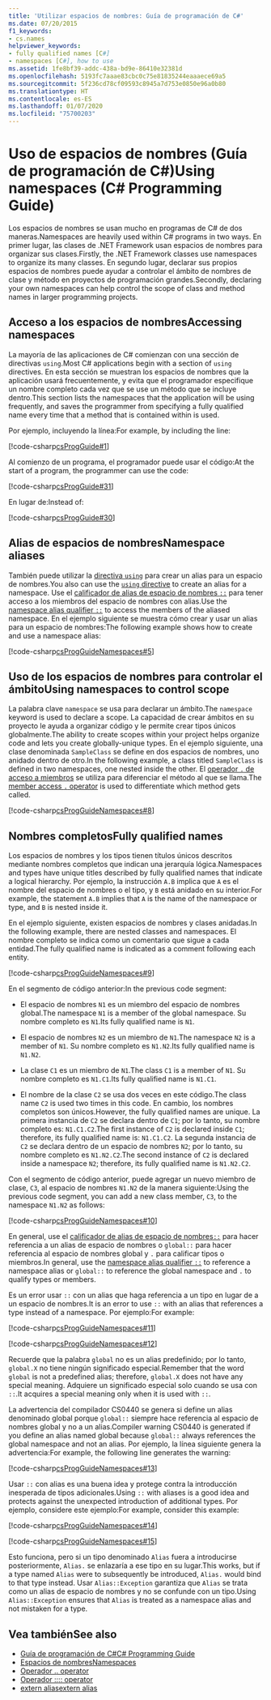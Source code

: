 ```yaml
---
title: 'Utilizar espacios de nombres: Guía de programación de C#'
ms.date: 07/20/2015
f1_keywords:
- cs.names
helpviewer_keywords:
- fully qualified names [C#]
- namespaces [C#], how to use
ms.assetid: 1fe8bf39-addc-438a-bd9e-86410e32381d
ms.openlocfilehash: 5193fc7aaae83cbc0c75e81835244eaaaece69a5
ms.sourcegitcommit: 5f236cd78cf09593c8945a7d753e0850e96a0b80
ms.translationtype: HT
ms.contentlocale: es-ES
ms.lasthandoff: 01/07/2020
ms.locfileid: "75700203"
---
```

# <a name="using-namespaces-c-programming-guide"></a><span data-ttu-id="ccc3f-102">Uso de espacios de nombres (Guía de programación de C#)</span><span class="sxs-lookup"><span data-stu-id="ccc3f-102">Using namespaces (C# Programming Guide)</span></span>

<span data-ttu-id="ccc3f-103">Los espacios de nombres se usan mucho en programas de C# de dos maneras.</span><span class="sxs-lookup"><span data-stu-id="ccc3f-103">Namespaces are heavily used within C# programs in two ways.</span></span> <span data-ttu-id="ccc3f-104">En primer lugar, las clases de .NET Framework usan espacios de nombres para organizar sus clases.</span><span class="sxs-lookup"><span data-stu-id="ccc3f-104">Firstly, the .NET Framework classes use namespaces to organize its many classes.</span></span> <span data-ttu-id="ccc3f-105">En segundo lugar, declarar sus propios espacios de nombres puede ayudar a controlar el ámbito de nombres de clase y método en proyectos de programación grandes.</span><span class="sxs-lookup"><span data-stu-id="ccc3f-105">Secondly, declaring your own namespaces can help control the scope of class and method names in larger programming projects.</span></span>  
  
## <a name="accessing-namespaces"></a><span data-ttu-id="ccc3f-106">Acceso a los espacios de nombres</span><span class="sxs-lookup"><span data-stu-id="ccc3f-106">Accessing namespaces</span></span>

 <span data-ttu-id="ccc3f-107">La mayoría de las aplicaciones de C# comienzan con una sección de directivas `using`.</span><span class="sxs-lookup"><span data-stu-id="ccc3f-107">Most C# applications begin with a section of `using` directives.</span></span> <span data-ttu-id="ccc3f-108">En esta sección se muestran los espacios de nombres que la aplicación usará frecuentemente, y evita que el programador especifique un nombre completo cada vez que se use un método que se incluye dentro.</span><span class="sxs-lookup"><span data-stu-id="ccc3f-108">This section lists the namespaces that the application will be using frequently, and saves the programmer from specifying a fully qualified name every time that a method that is contained within is used.</span></span>  
  
 <span data-ttu-id="ccc3f-109">Por ejemplo, incluyendo la línea:</span><span class="sxs-lookup"><span data-stu-id="ccc3f-109">For example, by including the line:</span></span>  
  
 [!code-csharp[csProgGuide#1](~/samples/snippets/csharp/VS_Snippets_VBCSharp/csProgGuide/CS/using.cs#1)]  
  
 <span data-ttu-id="ccc3f-110">Al comienzo de un programa, el programador puede usar el código:</span><span class="sxs-lookup"><span data-stu-id="ccc3f-110">At the start of a program, the programmer can use the code:</span></span>  
  
 [!code-csharp[csProgGuide#31](~/samples/snippets/csharp/VS_Snippets_VBCSharp/csProgGuide/CS/progGuide.cs#31)]  
  
 <span data-ttu-id="ccc3f-111">En lugar de:</span><span class="sxs-lookup"><span data-stu-id="ccc3f-111">Instead of:</span></span>  
  
 [!code-csharp[csProgGuide#30](~/samples/snippets/csharp/VS_Snippets_VBCSharp/csProgGuide/CS/progGuide.cs#30)]  
  
## <a name="namespace-aliases"></a><span data-ttu-id="ccc3f-112">Alias de espacios de nombres</span><span class="sxs-lookup"><span data-stu-id="ccc3f-112">Namespace aliases</span></span>

 <span data-ttu-id="ccc3f-113">También puede utilizar la [directiva `using`](../../language-reference/keywords/using-directive.md) para crear un alias para un espacio de nombres.</span><span class="sxs-lookup"><span data-stu-id="ccc3f-113">You also can use the [`using` directive](../../language-reference/keywords/using-directive.md) to create an alias for a namespace.</span></span> <span data-ttu-id="ccc3f-114">Use el [calificador de alias de espacio de nombres `::`](../../language-reference/operators/namespace-alias-qualifier.md) para tener acceso a los miembros del espacio de nombres con alias.</span><span class="sxs-lookup"><span data-stu-id="ccc3f-114">Use the [namespace alias qualifier `::`](../../language-reference/operators/namespace-alias-qualifier.md) to access the members of the aliased namespace.</span></span> <span data-ttu-id="ccc3f-115">En el ejemplo siguiente se muestra cómo crear y usar un alias para un espacio de nombres:</span><span class="sxs-lookup"><span data-stu-id="ccc3f-115">The following example shows how to create and use a namespace alias:</span></span>
  
[!code-csharp[csProgGuideNamespaces#5](~/samples/snippets/csharp/VS_Snippets_VBCSharp/csProgGuideNamespaces/CS/Namespaces.cs#5)]
  
## <a name="using-namespaces-to-control-scope"></a><span data-ttu-id="ccc3f-116">Uso de los espacios de nombres para controlar el ámbito</span><span class="sxs-lookup"><span data-stu-id="ccc3f-116">Using namespaces to control scope</span></span>

 <span data-ttu-id="ccc3f-117">La palabra clave `namespace` se usa para declarar un ámbito.</span><span class="sxs-lookup"><span data-stu-id="ccc3f-117">The `namespace` keyword is used to declare a scope.</span></span> <span data-ttu-id="ccc3f-118">La capacidad de crear ámbitos en su proyecto le ayuda a organizar código y le permite crear tipos únicos globalmente.</span><span class="sxs-lookup"><span data-stu-id="ccc3f-118">The ability to create scopes within your project helps organize code and lets you create globally-unique types.</span></span> <span data-ttu-id="ccc3f-119">En el ejemplo siguiente, una clase denominada `SampleClass` se define en dos espacios de nombres, uno anidado dentro de otro.</span><span class="sxs-lookup"><span data-stu-id="ccc3f-119">In the following example, a class titled `SampleClass` is defined in two namespaces, one nested inside the other.</span></span> <span data-ttu-id="ccc3f-120">El [operador `.` de acceso a miembros](../../language-reference/operators/member-access-operators.md#member-access-operator-) se utiliza para diferenciar el método al que se llama.</span><span class="sxs-lookup"><span data-stu-id="ccc3f-120">The [member access `.` operator](../../language-reference/operators/member-access-operators.md#member-access-operator-) is used to differentiate which method gets called.</span></span>  
  
 [!code-csharp[csProgGuideNamespaces#8](~/samples/snippets/csharp/VS_Snippets_VBCSharp/csProgGuideNamespaces/CS/Namespaces.cs#8)]  
  
## <a name="fully-qualified-names"></a><span data-ttu-id="ccc3f-121">Nombres completos</span><span class="sxs-lookup"><span data-stu-id="ccc3f-121">Fully qualified names</span></span>

 <span data-ttu-id="ccc3f-122">Los espacios de nombres y los tipos tienen títulos únicos descritos mediante nombres completos que indican una jerarquía lógica.</span><span class="sxs-lookup"><span data-stu-id="ccc3f-122">Namespaces and types have unique titles described by fully qualified names that indicate a logical hierarchy.</span></span> <span data-ttu-id="ccc3f-123">Por ejemplo, la instrucción `A.B` implica que `A` es el nombre del espacio de nombres o el tipo, y `B` está anidado en su interior.</span><span class="sxs-lookup"><span data-stu-id="ccc3f-123">For example, the statement `A.B` implies that `A` is the name of the namespace or type, and `B` is nested inside it.</span></span>  
  
 <span data-ttu-id="ccc3f-124">En el ejemplo siguiente, existen espacios de nombres y clases anidadas.</span><span class="sxs-lookup"><span data-stu-id="ccc3f-124">In the following example, there are nested classes and namespaces.</span></span> <span data-ttu-id="ccc3f-125">El nombre completo se indica como un comentario que sigue a cada entidad.</span><span class="sxs-lookup"><span data-stu-id="ccc3f-125">The fully qualified name is indicated as a comment following each entity.</span></span>  
  
 [!code-csharp[csProgGuideNamespaces#9](~/samples/snippets/csharp/VS_Snippets_VBCSharp/csProgGuideNamespaces/CS/Namespaces.cs#9)]  
  
 <span data-ttu-id="ccc3f-126">En el segmento de código anterior:</span><span class="sxs-lookup"><span data-stu-id="ccc3f-126">In the previous code segment:</span></span>  
  
- <span data-ttu-id="ccc3f-127">El espacio de nombres `N1` es un miembro del espacio de nombres global.</span><span class="sxs-lookup"><span data-stu-id="ccc3f-127">The namespace `N1` is a member of the global namespace.</span></span> <span data-ttu-id="ccc3f-128">Su nombre completo es `N1`.</span><span class="sxs-lookup"><span data-stu-id="ccc3f-128">Its fully qualified name is `N1`.</span></span>  
  
- <span data-ttu-id="ccc3f-129">El espacio de nombres `N2` es un miembro de `N1`.</span><span class="sxs-lookup"><span data-stu-id="ccc3f-129">The namespace `N2` is a member of `N1`.</span></span> <span data-ttu-id="ccc3f-130">Su nombre completo es `N1.N2`.</span><span class="sxs-lookup"><span data-stu-id="ccc3f-130">Its fully qualified name is `N1.N2`.</span></span>  
  
- <span data-ttu-id="ccc3f-131">La clase `C1` es un miembro de `N1`.</span><span class="sxs-lookup"><span data-stu-id="ccc3f-131">The class `C1` is a member of `N1`.</span></span> <span data-ttu-id="ccc3f-132">Su nombre completo es `N1.C1`.</span><span class="sxs-lookup"><span data-stu-id="ccc3f-132">Its fully qualified name is `N1.C1`.</span></span>  
  
- <span data-ttu-id="ccc3f-133">El nombre de la clase `C2` se usa dos veces en este código.</span><span class="sxs-lookup"><span data-stu-id="ccc3f-133">The class name `C2` is used two times in this code.</span></span> <span data-ttu-id="ccc3f-134">En cambio, los nombres completos son únicos.</span><span class="sxs-lookup"><span data-stu-id="ccc3f-134">However, the fully qualified names are unique.</span></span> <span data-ttu-id="ccc3f-135">La primera instancia de `C2` se declara dentro de `C1`; por lo tanto, su nombre completo es: `N1.C1.C2`.</span><span class="sxs-lookup"><span data-stu-id="ccc3f-135">The first instance of `C2` is declared inside `C1`; therefore, its fully qualified name is: `N1.C1.C2`.</span></span> <span data-ttu-id="ccc3f-136">La segunda instancia de `C2` se declara dentro de un espacio de nombres `N2`; por lo tanto, su nombre completo es `N1.N2.C2`.</span><span class="sxs-lookup"><span data-stu-id="ccc3f-136">The second instance of `C2` is declared inside a namespace `N2`; therefore, its fully qualified name is `N1.N2.C2`.</span></span>  
  
 <span data-ttu-id="ccc3f-137">Con el segmento de código anterior, puede agregar un nuevo miembro de clase, `C3`, al espacio de nombres `N1.N2` de la manera siguiente:</span><span class="sxs-lookup"><span data-stu-id="ccc3f-137">Using the previous code segment, you can add a new class member, `C3`, to the namespace `N1.N2` as follows:</span></span>  
  
 [!code-csharp[csProgGuideNamespaces#10](~/samples/snippets/csharp/VS_Snippets_VBCSharp/csProgGuideNamespaces/CS/Namespaces.cs#10)]  
  
 <span data-ttu-id="ccc3f-138">En general, use el [calificador de alias de espacio de nombres`::`](../../language-reference/operators/namespace-alias-qualifier.md) para hacer referencia a un alias de espacio de nombres o `global::` para hacer referencia al espacio de nombres global y `.` para calificar tipos o miembros.</span><span class="sxs-lookup"><span data-stu-id="ccc3f-138">In general, use the [namespace alias qualifier `::`](../../language-reference/operators/namespace-alias-qualifier.md) to reference a namespace alias or `global::` to reference the global namespace and `.` to qualify types or members.</span></span>  
  
 <span data-ttu-id="ccc3f-139">Es un error usar `::` con un alias que haga referencia a un tipo en lugar de a un espacio de nombres.</span><span class="sxs-lookup"><span data-stu-id="ccc3f-139">It is an error to use `::` with an alias that references a type instead of a namespace.</span></span> <span data-ttu-id="ccc3f-140">Por ejemplo:</span><span class="sxs-lookup"><span data-stu-id="ccc3f-140">For example:</span></span>  
  
 [!code-csharp[csProgGuideNamespaces#11](~/samples/snippets/csharp/VS_Snippets_VBCSharp/csProgGuideNamespaces/CS/Namespaces2.cs#11)]  
  
 [!code-csharp[csProgGuideNamespaces#12](~/samples/snippets/csharp/VS_Snippets_VBCSharp/csProgGuideNamespaces/CS/Namespaces2.cs#12)]  
  
 <span data-ttu-id="ccc3f-141">Recuerde que la palabra `global` no es un alias predefinido; por lo tanto, `global.X` no tiene ningún significado especial.</span><span class="sxs-lookup"><span data-stu-id="ccc3f-141">Remember that the word `global` is not a predefined alias; therefore, `global.X` does not have any special meaning.</span></span> <span data-ttu-id="ccc3f-142">Adquiere un significado especial solo cuando se usa con `::`.</span><span class="sxs-lookup"><span data-stu-id="ccc3f-142">It acquires a special meaning only when it is used with `::`.</span></span>  
  
 <span data-ttu-id="ccc3f-143">La advertencia del compilador CS0440 se genera si define un alias denominado global porque `global::` siempre hace referencia al espacio de nombres global y no a un alias.</span><span class="sxs-lookup"><span data-stu-id="ccc3f-143">Compiler warning CS0440 is generated if you define an alias named global because `global::` always references the global namespace and not an alias.</span></span> <span data-ttu-id="ccc3f-144">Por ejemplo, la línea siguiente genera la advertencia:</span><span class="sxs-lookup"><span data-stu-id="ccc3f-144">For example, the following line generates the warning:</span></span>  
  
 [!code-csharp[csProgGuideNamespaces#13](~/samples/snippets/csharp/VS_Snippets_VBCSharp/csProgGuideNamespaces/CS/Namespaces2.cs#13)]  
  
 <span data-ttu-id="ccc3f-145">Usar `::` con alias es una buena idea y protege contra la introducción inesperada de tipos adicionales.</span><span class="sxs-lookup"><span data-stu-id="ccc3f-145">Using `::` with aliases is a good idea and protects against the unexpected introduction of additional types.</span></span> <span data-ttu-id="ccc3f-146">Por ejemplo, considere este ejemplo:</span><span class="sxs-lookup"><span data-stu-id="ccc3f-146">For example, consider this example:</span></span>  
  
 [!code-csharp[csProgGuideNamespaces#14](~/samples/snippets/csharp/VS_Snippets_VBCSharp/csProgGuideNamespaces/CS/Namespaces.cs#14)]  
  
 [!code-csharp[csProgGuideNamespaces#15](~/samples/snippets/csharp/VS_Snippets_VBCSharp/csProgGuideNamespaces/CS/Namespaces.cs#15)]  
  
 <span data-ttu-id="ccc3f-147">Esto funciona, pero si un tipo denominado `Alias` fuera a introducirse posteriormente, `Alias.` se enlazaría a ese tipo en su lugar.</span><span class="sxs-lookup"><span data-stu-id="ccc3f-147">This works, but if a type named `Alias` were to subsequently be introduced, `Alias.` would bind to that type instead.</span></span> <span data-ttu-id="ccc3f-148">Usar `Alias::Exception` garantiza que `Alias` se trata como un alias de espacio de nombres y no se confunde con un tipo.</span><span class="sxs-lookup"><span data-stu-id="ccc3f-148">Using `Alias::Exception` ensures that `Alias` is treated as a namespace alias and not mistaken for a type.</span></span>  

## <a name="see-also"></a><span data-ttu-id="ccc3f-149">Vea también</span><span class="sxs-lookup"><span data-stu-id="ccc3f-149">See also</span></span>

- [<span data-ttu-id="ccc3f-150">Guía de programación de C#</span><span class="sxs-lookup"><span data-stu-id="ccc3f-150">C# Programming Guide</span></span>](../index.md)
- [<span data-ttu-id="ccc3f-151">Espacios de nombres</span><span class="sxs-lookup"><span data-stu-id="ccc3f-151">Namespaces</span></span>](./index.md)
- [<span data-ttu-id="ccc3f-152">Operador .</span><span class="sxs-lookup"><span data-stu-id="ccc3f-152">. operator</span></span>](../../language-reference/operators/member-access-operators.md#member-access-operator-)
- [<span data-ttu-id="ccc3f-153">Operador ::</span><span class="sxs-lookup"><span data-stu-id="ccc3f-153">:: operator</span></span>](../../language-reference/operators/namespace-alias-qualifier.md)
- [<span data-ttu-id="ccc3f-154">extern alias</span><span class="sxs-lookup"><span data-stu-id="ccc3f-154">extern alias</span></span>](../../language-reference/keywords/extern-alias.md)
